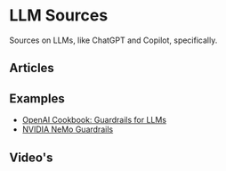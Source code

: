 # LLM Sources

Sources on LLMs, like ChatGPT and Copilot, specifically.

## Articles

## Examples

- [OpenAI Cookbook: Guardrails for LLMs](https://cookbook.openai.com/examples/how_to_use_guardrails)
- [NVIDIA NeMo Guardrails](https://github.com/NVIDIA/NeMo-Guardrails)

## Video's
